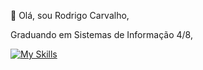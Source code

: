 👋 Olá, sou Rodrigo Carvalho,

Graduando em Sistemas de Informação 4/8,

[![My Skills](https://skillicons.dev/icons?i=next,react,tailwind,nodejs,ts,postgres,docker)](https://skillicons.dev)
